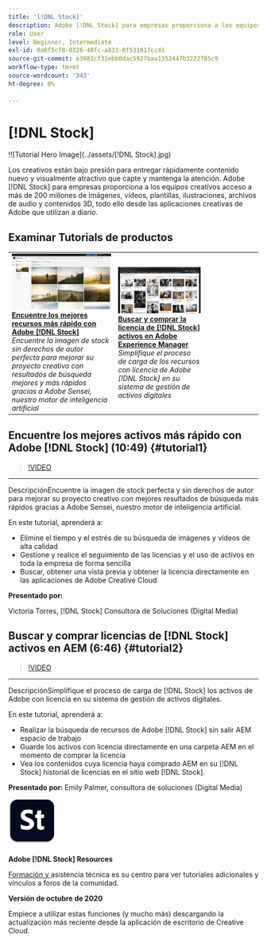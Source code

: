 ```yaml
---
title: '[!DNL Stock]'
description: Adobe [!DNL Stock] para empresas proporciona a los equipos creativos acceso a más de 200 millones de imágenes, vídeos, plantillas, ilustraciones, archivos de audio y activos 3D
role: User
level: Beginner, Intermediate
exl-id: 0a0f5cf8-0326-48fc-a833-0f531617cc41
source-git-commit: e3982cf31ebb0dac5927baa1352447b3222785c9
workflow-type: tm+mt
source-wordcount: '343'
ht-degree: 0%

---
```


# [!DNL Stock]

!![Tutorial Hero Image](../assets/[!DNL Stock].jpg)

Los creativos están bajo presión para entregar rápidamente contenido nuevo y visualmente atractivo que capte y mantenga la atención. Adobe [!DNL Stock] para empresas proporciona a los equipos creativos acceso a más de 200 millones de imágenes, vídeos, plantillas, ilustraciones, archivos de audio y contenidos 3D, todo ello desde las aplicaciones creativas de Adobe que utilizan a diario.

## Examinar Tutorials de productos

<table style="table-layout:fixed">
<tr>
 <td>
   <a href="stock.md#tutorial1">
      <img alt="Encuentre los mejores recursos más rápido con Adobe [!DNL Stock]" src="../assets/stock_torres_thumbnail.jpg" />
   </a>
    <div>
   <a href="stock.md#tutorial1"><strong>Encuentre los mejores recursos más rápido con Adobe [!DNL Stock]</strong></a>
    </div>
    <em>Encuentre la imagen de stock sin derechos de autor perfecta para mejorar su proyecto creativo con resultados de búsqueda mejores y más rápidos gracias a Adobe Sensei, nuestro motor de inteligencia artificial</em>
    <br>
  </td>
  <td>
   <a href="stock.md#tutorial2">
      <img alt="Buscar y comprar la licencia de [!DNL Stock] activos en AEM" src="../assets/stock_aemintegration_palmer_thumbnail.jpg" />
   </a>
    <div>
   <a href="stock.md#tutorial2"><strong>Buscar y comprar la licencia de [!DNL Stock] activos en Adobe Experience Manager</strong></a>
    </div>
    <em>Simplifique el proceso de carga de los recursos con licencia de Adobe [!DNL Stock] en su sistema de gestión de activos digitales</em>
    <br>
  </td>
  <td>
    <img alt="Espaciador" src="../assets/Whitespacer.png" />
    <div>
    <br>
  </td>
</tr>
</table>

## Encuentre los mejores activos más rápido con Adobe [!DNL Stock] (10:49) {#tutorial1}

>[!VIDEO](https://video.tv.adobe.com/v/326951?hidetitle=true)

****
DescripciónEncuentre la imagen de stock perfecta y sin derechos de autor para mejorar su proyecto creativo con mejores resultados de búsqueda más rápidos gracias a Adobe Sensei, nuestro motor de inteligencia artificial.

En este tutorial, aprenderá a:
* Elimine el tiempo y el estrés de su búsqueda de imágenes y vídeos de alta calidad
* Gestione y realice el seguimiento de las licencias y el uso de activos en toda la empresa de forma sencilla
* Buscar, obtener una vista previa y obtener la licencia directamente en las aplicaciones de Adobe Creative Cloud

**Presentado por:**

Victoria Torres, [!DNL Stock] Consultora de Soluciones (Digital Media)

## Buscar y comprar licencias de [!DNL Stock] activos en AEM (6:46) {#tutorial2}

>[!VIDEO](https://video.tv.adobe.com/v/326952?hidetitle=true)

****
DescripciónSimplifique el proceso de carga de  [!DNL Stock] los activos de Adobe con licencia en su sistema de gestión de activos digitales.

En este tutorial, aprenderá a:
* Realizar la búsqueda de recursos de Adobe [!DNL Stock] sin salir AEM espacio de trabajo
* Guarde los activos con licencia directamente en una carpeta AEM en el momento de comprar la licencia
* Vea los contenidos cuya licencia haya comprado AEM en su [!DNL Stock] historial de licencias en el sitio web [!DNL Stock].

**Presentado por:**
Emily Palmer, consultora de soluciones (Digital Media)

![[!DNL Stock] Logotipo](../assets/st_appicon_96.png)

**Adobe  [!DNL Stock] Resources**

[Formación y ](https://helpx.adobe.com/support/stock.html) asistencia técnica es su centro para ver tutoriales adicionales y vínculos a foros de la comunidad.

**Versión de octubre de 2020**

Empiece a utilizar estas funciones (y mucho más) descargando la actualización más reciente desde la aplicación de escritorio de Creative Cloud.
